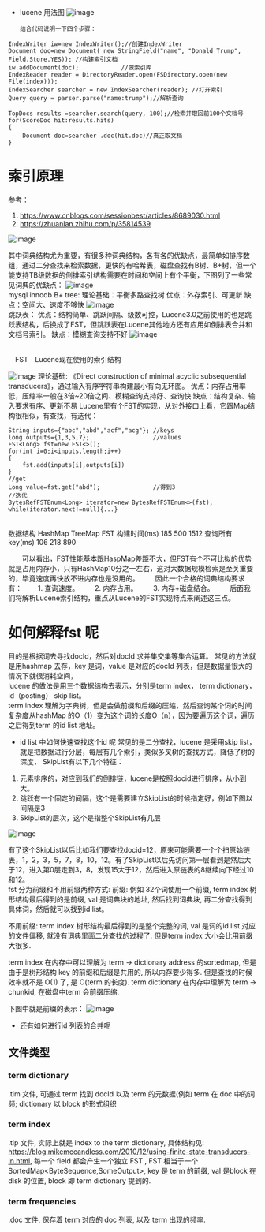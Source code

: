 * lucene 用法图
![image](https://user-images.githubusercontent.com/20329409/220824791-229315c5-c028-448e-be9e-f66bd43e875e.png)
```
　　结合代码说明一下四个步骤：

IndexWriter iw=new IndexWriter();//创建IndexWriter
Document doc=new Document( new StringField("name", "Donald Trump", Field.Store.YES)); //构建索引文档
iw.addDocument(doc);            //做索引库
IndexReader reader = DirectoryReader.open(FSDirectory.open(new File(index)));
IndexSearcher searcher = new IndexSearcher(reader); //打开索引
Query query = parser.parse("name:trump");//解析查询

TopDocs results =searcher.search(query, 100);//检索并取回前100个文档号
for(ScoreDoc hit:results.hits)
{
    Document doc=searcher .doc(hit.doc)//真正取文档
}
```
# 索引原理
参考：
1. https://www.cnblogs.com/sessionbest/articles/8689030.html
2. https://zhuanlan.zhihu.com/p/35814539

![image](https://user-images.githubusercontent.com/20329409/220824893-1f407eca-206d-4da3-b4f1-a119ec882c96.png)

其中词典结构尤为重要，有很多种词典结构，各有各的优缺点，最简单如排序数组，通过二分查找来检索数据，更快的有哈希表，磁盘查找有B树、B+树，但一个能支持TB级数据的倒排索引结构需要在时间和空间上有个平衡，下图列了一些常见词典的优缺点：
![image](https://user-images.githubusercontent.com/20329409/220825197-3a15e2fe-24f0-452f-90df-08731c9b099e.png)
</br>
mysql innodb B+ tree:
理论基础：平衡多路查找树
    优点：外存索引、可更新
    缺点：空间大、速度不够快
![image](https://user-images.githubusercontent.com/20329409/220825216-3103017c-ad4d-48a4-856c-a411a267f09b.png)
</br>
跳跃表：
  优点：结构简单、跳跃间隔、级数可控，Lucene3.0之前使用的也是跳跃表结构，后换成了FST，但跳跃表在Lucene其他地方还有应用如倒排表合并和文档号索引。
    缺点：模糊查询支持不好
![image](https://user-images.githubusercontent.com/20329409/220825287-f0e4c00a-7927-4351-b3d9-294e54a69b0a.png)

</br>
　FST　Lucene现在使用的索引结构
  
  ![image](https://user-images.githubusercontent.com/20329409/220825385-e3f46ec2-6c56-4386-ad5e-8d4ec2a172d0.png)
理论基础:   《Direct construction of minimal acyclic subsequential transducers》，通过输入有序字符串构建最小有向无环图。
优点：内存占用率低，压缩率一般在3倍~20倍之间、模糊查询支持好、查询快
缺点：结构复杂、输入要求有序、更新不易
Lucene里有个FST的实现，从对外接口上看，它跟Map结构很相似，有查找，有迭代：
```
String inputs={"abc","abd","acf","acg"}; //keys
long outputs={1,3,5,7};                  //values
FST<Long> fst=new FST<>();
for(int i=0;i<inputs.length;i++)
{
    fst.add(inputs[i],outputs[i])
}
//get 
Long value=fst.get("abd");               //得到3
//迭代
BytesRefFSTEnum<Long> iterator=new BytesRefFSTEnum<>(fst);
while(iterator.next!=null){...}
```
</br>
数据结构	HashMap	TreeMap	FST
构建时间(ms)	185	500	1512
查询所有key(ms)	106	218	890

　　可以看出，FST性能基本跟HaspMap差距不大，但FST有个不可比拟的优势就是占用内存小，只有HashMap10分之一左右，这对大数据规模检索是至关重要的，毕竟速度再快放不进内存也是没用的。
　　因此一个合格的词典结构要求有：
　　1. 查询速度。
　　2. 内存占用。
　　3. 内存+磁盘结合。
　　后面我们将解析Lucene索引结构，重点从Lucene的FST实现特点来阐述这三点。
# 如何解释fst 呢

目的是根据词去寻找docId，然后对docId 求并集交集等集合运算。
常见的方法就是用hashmap 去存，key 是词，value 是对应的docId 列表，但是数据量很大的情况下就很消耗空间，
</br>
lucene 的做法是用三个数据结构去表示，分别是term index， term dictionary，id（posting） skip list。
</br>
term index 理解为字典树，但是会做前缀和后缀的压缩，然后查询某个词的时间复杂度从hashMap 的O（1）变为这个词的长度O（n），因为要遍历这个词，遍历之后得到term 的id list 地址。

* id list 中如何快速查找这个id 呢
常见的是二分查找，lucene 是采用skip list，就是把数据进行分层，每层有几个索引，类似多叉树的查找方式，降低了树的深度，
SkipList有以下几个特征：
1. 元素排序的，对应到我们的倒排链，lucene是按照docid进行排序，从小到大。
2. 跳跃有一个固定的间隔，这个是需要建立SkipList的时候指定好，例如下图以间隔是3
3. SkipList的层次，这个是指整个SkipList有几层

![image](https://user-images.githubusercontent.com/20329409/220820989-e70f9ae4-b868-4734-a56b-e5d3984e2182.png)


有了这个SkipList以后比如我们要查找docid=12，原来可能需要一个个扫原始链表，1，2，3，5，7，8，10，12。有了SkipList以后先访问第一层看到是然后大于12，进入第0层走到3，8，发现15大于12，然后进入原链表的8继续向下经过10和12。
</br>
fst 分为前缀和不用前缀两种方式: 
前缀: 
例如 32个词使用一个前缀, term index 树形结构最后得到的是前缀, val 是词典块的地址, 然后找到词典块, 再二分查找得到具体词，然后就可以找到id list。

不用前缀: term index 树形结构最后得到的是整个完整的词, val 是词的id list 对应的文件偏移, 就没有词典里面二分查找的过程了. 但是term index 大小会比用前缀大很多. 

term index 在内存中可以理解为 term -> dictionary address 的sortedmap, 但是由于是树形结构 key 的前缀和后缀是共用的, 所以内存要少得多. 但是查找的时候效率就不是 O(1) 了, 是 O(term 的长度). 
term dictionary 在内存中理解为 term -> chunkid, 在磁盘中term 会前缀压缩. 

下图中就是前缀的表示：
![image](https://user-images.githubusercontent.com/20329409/220820606-709b3d3b-b9e6-4af3-b381-e1787482d2f1.png)

* 还有如何进行id 列表的合并呢


## 文件类型


### term dictionary
.tim 文件, 可通过 term 找到 docId 以及 term 的元数据(例如 term 在 doc 中的词频; 
dictionary 以 block 的形式组织

### term index
.tip 文件, 实际上就是 index to the term dictionary, 具体结构见: https://blog.mikemccandless.com/2010/12/using-finite-state-transducers-in.html,
每一个 field 都会产生一个独立 FST , 
FST 相当于一个 SortedMap<ByteSequence,SomeOutput>, key 是 term 的前缀, val 是block 在 disk 的位置, block 即 term dictionary 提到的.  

### term frequencies
.doc 文件, 保存着 term 对应的 doc 列表, 以及 term 出现的频率. 
